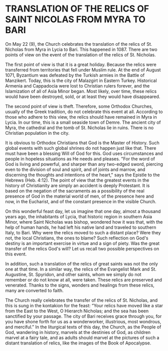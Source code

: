 # TRANSLATION OF THE RELICS OF SAINT NICOLAS FROM MYRA TO BARI

On May 22 (9), the Church celebrates the translation of the relics of St. Nicholas from Myra in Lycia to Bari. This happened in 1087. There are two points of view on the event of the translation of the relics of St. Nicholas.

The first point of view is that it is a great holiday. Because the relics were transferred from territories that fell under Muslim rule. At the end of August 1071, Byzantium was defeated by the Turkish armies in the Battle of Manzikert. Today, this is the city of Malazgirt in Eastern Turkey. Historical Armenia and Cappadocia were lost to Christian rulers forever, and the Islamization of all of Asia Minor began. Most likely, over time, these relics would have been destroyed, sold, or at least they would have disappeared.

The second point of view is theft. Therefore, some Orthodox Churches, usually of the Greek tradition, do not celebrate this event at all. According to those who adhere to this view, the relics should have remained in Myra in Lycia. In our time, this is a small seaside town of Demre. The ancient city of Myra, the cathedral and the tomb of St. Nicholas lie in ruins. There is no Christian population in the city.

It is obvious to Orthodox Christians that God is the Master of History. Such global events with such global shrines do not happen just like that. There must have been a blessing Will of God for this. God uses circumstances and people in hopeless situations as He needs and pleases. "For the word of God is living and powerful, and sharper than any two-edged sword, piercing even to the division of soul and spirit, and of joints and marrow, and discerning the thoughts and intentions of the heart," says the Epistle to the Hebrews (Heb. 4:12). The point of view that the greatest events in the history of Christianity are simply an accident is deeply Protestant. It is based on the negation of the sacraments as a possibility of the real presence of God in the material world of men, of the presence here and now, in the Eucharist, and of the constant presence in the visible Church.

On this wonderful feast day, let us imagine that one day, almost a thousand years ago, the inhabitants of Lycia, that historic region in southern Asia Minor, where Saint Nicholas was bishop, wondered how it was that, with the help of human hands, he had left his native land and traveled to southern Italy, to Bari. Why were the relics moved to such a distant place? Were they not, the local Christians, the ones to blame? Such reflection on God's destiny is an important exercise in virtue and a sign of piety. Was the great transfer of the relics God's will? Let us recall two possible perspectives on this event.

In addition, such a translation of the relics of great saints was not the only one at that time. In a similar way, the relics of the Evangelist Mark and St. Augustine, St. Spyridon, and other saints, whom we simply do not remember or do not know at all, were taken. These relics are preserved and venerated. Thanks to the signs, wonders and healings from these relics, many are converted to faith.

The Church really celebrates the transfer of the relics of St. Nicholas, and this is sung in the kontakion for the feast: “Your relics have moved like a star from the East to the West, O Hierarch Nicholas; and the sea has been sanctified by your passage. The city of Bari receives grace through you, for you have shone forth for us as a wonderworker, illustrious, most wondrous, and merciful.” In the liturgical texts of this day, the Church, as the People of God, wandering in history, marvels at the destinies of God, as children marvel at a fairy tale, and as adults should marvel at the pictures of such a distant translation of relics, like the images of the Book of Apocalypse.
